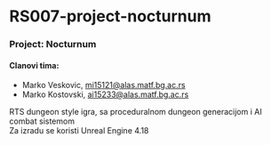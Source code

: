 # RS007-project-nocturnum

### Project: Nocturnum
#### Clanovi tima:
* Marko Veskovic, mi15121@alas.matf.bg.ac.rs
* Marko Kostovski, ai15233@alas.matf.bg.ac.rs

RTS dungeon style igra, sa proceduralnom dungeon generacijom i AI combat sistemom <br>
Za izradu se koristi Unreal Engine 4.18
